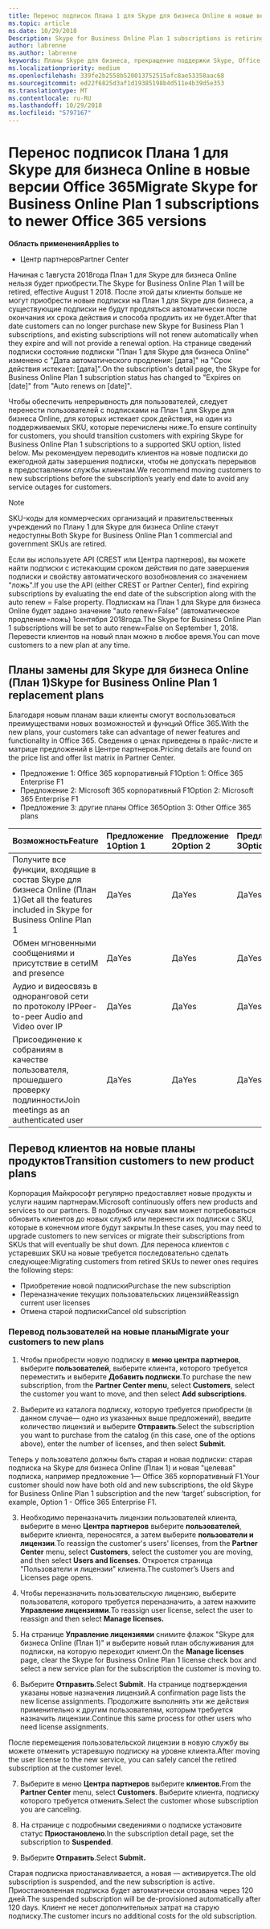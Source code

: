 ```yaml
---
title: Перенос подписок Плана 1 для Skype для бизнеса Online в новые версии Office 365 | Центр партнеров
ms.topic: article
ms.date: 10/29/2018
Description: Skype for Business Online Plan 1 subscriptions is retiring.
author: labrenne
ms.author: labrenne
keywords: Планы Skype для бизнеса, прекращение поддержки Skype, Office 365
ms.localizationpriority: medium
ms.openlocfilehash: 339fe2b2558b520013752515afc8ae53358aac68
ms.sourcegitcommit: ed22f6825d3af1d19385198b4d511e4b39d5e353
ms.translationtype: MT
ms.contentlocale: ru-RU
ms.lasthandoff: 10/29/2018
ms.locfileid: "5797167"
---
```

# <a name="migrate-skype-for-business-online-plan-1-subscriptions-to-newer-office-365-versions"></a><span data-ttu-id="01972-103">Перенос подписок Плана 1 для Skype для бизнеса Online в новые версии Office 365</span><span class="sxs-lookup"><span data-stu-id="01972-103">Migrate Skype for Business Online Plan 1 subscriptions to newer Office 365 versions</span></span>

**<span data-ttu-id="01972-104">Область применения</span><span class="sxs-lookup"><span data-stu-id="01972-104">Applies to</span></span>**

- <span data-ttu-id="01972-105">Центр партнеров</span><span class="sxs-lookup"><span data-stu-id="01972-105">Partner Center</span></span>

<span data-ttu-id="01972-106">Начиная с 1августа 2018года План 1 для Skype для бизнеса Online нельзя будет приобрести.</span><span class="sxs-lookup"><span data-stu-id="01972-106">The Skype for Business Online Plan 1 will be retired, effective August 1 2018.</span></span> <span data-ttu-id="01972-107">После этой даты клиенты больше не могут приобрести новые подписки на План 1 для Skype для бизнеса, а существующие подписки не будут продляться автоматически после окончания их срока действия и способа продлить их не будет.</span><span class="sxs-lookup"><span data-stu-id="01972-107">After that date customers can no longer purchase new Skype for Business Plan 1 subscriptions, and existing subscriptions will not renew automatically when they expire and will not provide a renewal option.</span></span> <span data-ttu-id="01972-108">На странице сведений подписки состояние подписки "План 1 для Skype для бизнеса Online" изменено с "Дата автоматического продления: [дата]" на "Срок действия истекает: [дата]".</span><span class="sxs-lookup"><span data-stu-id="01972-108">On the subscription's detail page, the Skype for Business Online Plan 1 subscription status has changed to "Expires on [date]" from "Auto renews on [date]".</span></span>  

<span data-ttu-id="01972-109">Чтобы обеспечить непрерывность для пользователей, следует перенести пользователей с подписками на План 1 для Skype для бизнеса Online, для которых истекает срок действия, на один из поддерживаемых SKU, которые перечислены ниже.</span><span class="sxs-lookup"><span data-stu-id="01972-109">To ensure continuity for customers, you should transition customers with expiring Skype for Business Online Plan 1 subscriptions to a supported SKU option, listed below.</span></span> <span data-ttu-id="01972-110">Мы рекомендуем переводить клиентов на новые подписки до ежегодной даты завершения подписки, чтобы не допускать перерывов в предоставлении службы клиентам.</span><span class="sxs-lookup"><span data-stu-id="01972-110">We recommend moving customers to new subscriptions before the subscription’s yearly end date to avoid any service outages for customers.</span></span> 

>[!NOTE]
><span data-ttu-id="01972-111">SKU-коды для коммерческих организаций и правительственных учреждений по Плану 1 для Skype для бизнеса Online станут недоступны.</span><span class="sxs-lookup"><span data-stu-id="01972-111">Both Skype for Business Online Plan 1 commercial and government SKUs are retired.</span></span>

<span data-ttu-id="01972-112">Если вы используете API (CREST или Центра партнеров), вы можете найти подписки с истекающим сроком действия по дате завершения подписки и свойству автоматического возобновления со значением "ложь".</span><span class="sxs-lookup"><span data-stu-id="01972-112">If you use the API (either CREST or Partner Center), find expiring subscriptions by evaluating the end date of the subscription along with the auto renew = False property.</span></span> <span data-ttu-id="01972-113">Подпискам на План 1 для Skype для бизнеса Online будет задано значение "auto renew=False" (автоматическое продление=ложь) 1сентября 2018года.</span><span class="sxs-lookup"><span data-stu-id="01972-113">The Skype for Business Online Plan 1 subscriptions will be set to auto renew=False on September 1, 2018.</span></span> <span data-ttu-id="01972-114">Перевести клиентов на новый план можно в любое время.</span><span class="sxs-lookup"><span data-stu-id="01972-114">You can move customers to a new plan at any time.</span></span> 

## <a name="skype-for-business-online-plan-1-replacement-plans"></a><span data-ttu-id="01972-115">Планы замены для Skype для бизнеса Online (План 1)</span><span class="sxs-lookup"><span data-stu-id="01972-115">Skype for Business Online Plan 1 replacement plans</span></span>

<span data-ttu-id="01972-116">Благодаря новым планам ваши клиенты смогут воспользоваться преимуществами новых возможностей и функций Office 365.</span><span class="sxs-lookup"><span data-stu-id="01972-116">With the new plans, your customers take can advantage of newer features and functionality in Office 365.</span></span> <span data-ttu-id="01972-117">Сведения о ценах приведены в прайс-листе и матрице предложений в Центре партнеров.</span><span class="sxs-lookup"><span data-stu-id="01972-117">Pricing details are found on the price list and offer list matrix in Partner Center.</span></span> 

- <span data-ttu-id="01972-118">Предложение 1: Office 365 корпоративный F1</span><span class="sxs-lookup"><span data-stu-id="01972-118">Option 1: Office 365 Enterprise F1</span></span>
- <span data-ttu-id="01972-119">Предложение 2: Microsoft 365 корпоративный F1</span><span class="sxs-lookup"><span data-stu-id="01972-119">Option 2: Microsoft 365 Enterprise F1</span></span>
- <span data-ttu-id="01972-120">Предложение 3: другие планы Office 365</span><span class="sxs-lookup"><span data-stu-id="01972-120">Option 3: Other Office 365 plans</span></span>

|**<span data-ttu-id="01972-121">Возможность</span><span class="sxs-lookup"><span data-stu-id="01972-121">Feature</span></span>**    |**<span data-ttu-id="01972-122">Предложение 1</span><span class="sxs-lookup"><span data-stu-id="01972-122">Option 1</span></span>**   |**<span data-ttu-id="01972-123">Предложение 2</span><span class="sxs-lookup"><span data-stu-id="01972-123">Option 2</span></span>**   |**<span data-ttu-id="01972-124">Предложение 3</span><span class="sxs-lookup"><span data-stu-id="01972-124">Option 3</span></span>**   |
|:-----------------|:-----------------|:-------------|:------------|
|<span data-ttu-id="01972-125">Получите все функции, входящие в состав Skype для бизнеса Online (План 1)</span><span class="sxs-lookup"><span data-stu-id="01972-125">Get all the features included in Skype for Business Online Plan 1</span></span>|<span data-ttu-id="01972-126">Да</span><span class="sxs-lookup"><span data-stu-id="01972-126">Yes</span></span>   |<span data-ttu-id="01972-127">Да</span><span class="sxs-lookup"><span data-stu-id="01972-127">Yes</span></span>   |<span data-ttu-id="01972-128">Да</span><span class="sxs-lookup"><span data-stu-id="01972-128">Yes</span></span>   |
|<span data-ttu-id="01972-129">Обмен мгновенными сообщениями и присутствие в сети</span><span class="sxs-lookup"><span data-stu-id="01972-129">IM and presence</span></span> |<span data-ttu-id="01972-130">Да</span><span class="sxs-lookup"><span data-stu-id="01972-130">Yes</span></span>   |<span data-ttu-id="01972-131">Да</span><span class="sxs-lookup"><span data-stu-id="01972-131">Yes</span></span>   |<span data-ttu-id="01972-132">Да</span><span class="sxs-lookup"><span data-stu-id="01972-132">Yes</span></span>   |
|<span data-ttu-id="01972-133">Аудио и видеосвязь в одноранговой сети по протоколу IP</span><span class="sxs-lookup"><span data-stu-id="01972-133">Peer-to-peer Audio and Video over IP</span></span>|<span data-ttu-id="01972-134">Да</span><span class="sxs-lookup"><span data-stu-id="01972-134">Yes</span></span>   |<span data-ttu-id="01972-135">Да</span><span class="sxs-lookup"><span data-stu-id="01972-135">Yes</span></span>   |<span data-ttu-id="01972-136">Да</span><span class="sxs-lookup"><span data-stu-id="01972-136">Yes</span></span>   
|<span data-ttu-id="01972-137">Присоединение к собраниям в качестве пользователя, прошедшего проверку подлинности</span><span class="sxs-lookup"><span data-stu-id="01972-137">Join meetings as an authenticated user</span></span>| <span data-ttu-id="01972-138">Да</span><span class="sxs-lookup"><span data-stu-id="01972-138">Yes</span></span>   |<span data-ttu-id="01972-139">Да</span><span class="sxs-lookup"><span data-stu-id="01972-139">Yes</span></span>   |<span data-ttu-id="01972-140">Да</span><span class="sxs-lookup"><span data-stu-id="01972-140">Yes</span></span>   |

## <a name="transition-customers-to-new-product-plans"></a><span data-ttu-id="01972-141">Перевод клиентов на новые планы продуктов</span><span class="sxs-lookup"><span data-stu-id="01972-141">Transition customers to new product plans</span></span>

<span data-ttu-id="01972-142">Корпорация Майкрософт регулярно предоставляет новые продукты и услуги нашим партнерам.</span><span class="sxs-lookup"><span data-stu-id="01972-142">Microsoft continuously offers new products and services to our partners.</span></span> <span data-ttu-id="01972-143">В подобных случаях вам может потребоваться обновить клиентов до новых служб или перенести их подписки с SKU, которые в конечном итоге будут закрыты.</span><span class="sxs-lookup"><span data-stu-id="01972-143">In these cases, you may need to upgrade customers to new services or migrate their subscriptions from SKUs that will eventually be shut down.</span></span> <span data-ttu-id="01972-144">Для переноса клиентов с устаревших SKU на новые требуется последовательно сделать следующее:</span><span class="sxs-lookup"><span data-stu-id="01972-144">Migrating customers from retired SKUs to newer ones requires the following steps:</span></span>

- <span data-ttu-id="01972-145">Приобретение новой подписки</span><span class="sxs-lookup"><span data-stu-id="01972-145">Purchase the new subscription</span></span>
- <span data-ttu-id="01972-146">Переназначение текущих пользовательских лицензий</span><span class="sxs-lookup"><span data-stu-id="01972-146">Reassign current user licenses</span></span>
- <span data-ttu-id="01972-147">Отмена старой подписки</span><span class="sxs-lookup"><span data-stu-id="01972-147">Cancel old subscription</span></span>

### <a name="migrate-your-customers-to-new-plans"></a><span data-ttu-id="01972-148">Перевод пользователей на новые планы</span><span class="sxs-lookup"><span data-stu-id="01972-148">Migrate your customers to new plans</span></span>

1. <span data-ttu-id="01972-149">Чтобы приобрести новую подписку в **меню центра партнеров**, выберите **пользователей**, выберите клиента, которого требуется переместить и выберите **Добавить подписки**.</span><span class="sxs-lookup"><span data-stu-id="01972-149">To purchase the new subscription, from the **Partner Center menu**, select **Customers**, select the customer you want to move, and then select **Add subscriptions**.</span></span>

2. <span data-ttu-id="01972-150">Выберите из каталога подписку, которую требуется приобрести (в данном случае— одно из указанных выше предложений), введите количество лицензий и выберите **Отправить**.</span><span class="sxs-lookup"><span data-stu-id="01972-150">Select the subscription you want to purchase from the catalog (in this case, one of the options above), enter the number of licenses, and then select **Submit**.</span></span> 

<span data-ttu-id="01972-151">Теперь у пользователя должны быть старая и новая подписки: старая подписка на Skype для бизнеса Online (План 1) и новая "целевая" подписка, например предложение 1— Office 365 корпоративный F1.</span><span class="sxs-lookup"><span data-stu-id="01972-151">Your customer should now have both old and new subscriptions, the old Skype for Business Online Plan 1  subscription and the new ‘target’ subscription, for example, Option 1 - Office 365 Enterprise F1.</span></span>

3. <span data-ttu-id="01972-152">Необходимо переназначить лицензии пользователей клиента, выберите в меню **Центра партнеров** выберите **пользователей**, выберите клиента, переносятся, а затем выберите **пользователи и лицензии**.</span><span class="sxs-lookup"><span data-stu-id="01972-152">To reassign the customer's users' licenses, from the **Partner Center** menu, select **Customers**, select the customer you are moving, and then select **Users and licenses**.</span></span> <span data-ttu-id="01972-153">Откроется страница "Пользователи и лицензии" клиента.</span><span class="sxs-lookup"><span data-stu-id="01972-153">The customer’s Users and Licenses page opens.</span></span>

4. <span data-ttu-id="01972-154">Чтобы переназначить пользовательскую лицензию, выберите пользователя, которого требуется переназначить, а затем нажмите **Управление лицензиями**.</span><span class="sxs-lookup"><span data-stu-id="01972-154">To reassign user license, select the user to reassign and then select **Manage licenses.**</span></span>

5. <span data-ttu-id="01972-155">На странице **Управление лицензиями** снимите флажок "Skype для бизнеса Online (План 1)" и выберите новый план обслуживания для подписки, на которую переходит клиент.</span><span class="sxs-lookup"><span data-stu-id="01972-155">On the **Manage licenses** page, clear the Skype for Business Online Plan 1 license check box and select a new service plan for the subscription the customer is moving to.</span></span>

6. <span data-ttu-id="01972-156">Выберите **Отправить**.</span><span class="sxs-lookup"><span data-stu-id="01972-156">Select **Submit**.</span></span> <span data-ttu-id="01972-157">На странице подтверждения указаны новые назначения лицензий.</span><span class="sxs-lookup"><span data-stu-id="01972-157">A confirmation page lists the new license assignments.</span></span> <span data-ttu-id="01972-158">Продолжите выполнять эти же действия применительно к другим пользователям, которым требуется назначить лицензии.</span><span class="sxs-lookup"><span data-stu-id="01972-158">Continue this same process for other users who need license assignments.</span></span>

<span data-ttu-id="01972-159">После перемещения пользовательской лицензии в новую службу вы можете отменить устаревшую подписку на уровне клиента.</span><span class="sxs-lookup"><span data-stu-id="01972-159">After moving the user license to the new service, you can safely cancel the retired subscription at the customer level.</span></span>

7. <span data-ttu-id="01972-160">Выберите в меню **Центра партнеров** выберите **клиентов**.</span><span class="sxs-lookup"><span data-stu-id="01972-160">From the **Partner Center** menu, select **Customers**.</span></span> <span data-ttu-id="01972-161">Выберите клиента, подписку которого требуется отменить.</span><span class="sxs-lookup"><span data-stu-id="01972-161">Select the customer whose subscription you are canceling.</span></span>

8. <span data-ttu-id="01972-162">На странице с подробными сведениями о подписке установите статус **Приостановлено**.</span><span class="sxs-lookup"><span data-stu-id="01972-162">In the subscription detail page, set the subscription to **Suspended**.</span></span>

9. <span data-ttu-id="01972-163">Выберите **Отправить**.</span><span class="sxs-lookup"><span data-stu-id="01972-163">Select **Submit.**</span></span>

<span data-ttu-id="01972-164">Старая подписка приостанавливается, а новая — активируется.</span><span class="sxs-lookup"><span data-stu-id="01972-164">The old subscription is suspended, and the new subscription is active.</span></span> <span data-ttu-id="01972-165">Приостановленная подписка будет автоматически отозвана через 120 дней.</span><span class="sxs-lookup"><span data-stu-id="01972-165">The suspended subscription will be de-provisioned automatically after 120 days.</span></span> <span data-ttu-id="01972-166">Клиент не несет дополнительных затрат на старую подписку.</span><span class="sxs-lookup"><span data-stu-id="01972-166">The customer incurs no additional costs for the old subscription.</span></span>

